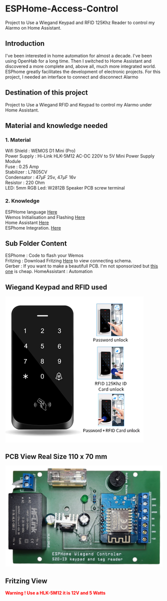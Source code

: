 # ESPHome-Access-Control

Project to Use a Wiegand Keypad and RFID 125Khz Reader to control my Alarmo on Home Assistant.

## Introduction

I've been interested in home automation for almost a decade. I've been using OpenHab for a long time.
Then I switched to Home Assistant and discovered a more complete and, above all, much more integrated world.
ESPhome greatly facilitates the development of electronic projects.
For this project, I needed an interface to connect and disconnect Alarmo

## Destination of this project

Project to Use a Wiegand RFID and Keypad to control my Alarmo under Home Assistant.

## Material and knowledge needed

### 1. Material

Wifi Shield : WEMOS D1 Mini (Pro)<BR>
Power Supply : Hi-Link HLK-5M12 AC-DC 220V to 5V Mini Power Supply Module<BR>
Fuse : 0.25 Amp<BR>
Stabilizer : L7805CV<BR>
Condensator : 47µF 25v, 47µF 16v<BR>
Resistor :  220 Ohm<BR>
LED: 5mm
RGB Led: W2812B
Speaker
PCB screw terminal

### 2. Knowledge

ESPHome language [Here](https://esphome.io/)<BR>
Wemos Initialisation and Flashing [Here](https://web.esphome.io/)<BR>
Home Assistant [Here](https://www.home-assistant.io/)<BR> 
ESPhome Integration. [Here](https://www.home-assistant.io/integrations/esphome)<BR>

## Sub Folder Content

ESPhome : Code to flash your Wemos<BR>
Fritzing : Download Fritzing [Here](http://fritzing.org/download/) to view connecting schema.<BR>
Gerber : If you want to make a beautifull PCB. I'm not sponsorized but [this one](https://aisler.net) is cheap.
HomeAssistant : Automation<BR>

## Wiegand Keypad and RFID used

![alt text](https://raw.githubusercontent.com/beckynet/ESPHome-Access-Control/master/Pictures/Wiegand_S20_ID.png)

## PCB View Real Size 110 x 70 mm

![alt text](https://raw.githubusercontent.com/beckynet/ESPHome-Access-Control/master/Pictures/CI-Finish.png)

## Fritzing View

<b style='color:red'>Warning ! Use a HLK-5M12 it is 12V and 5 Watts</b>


